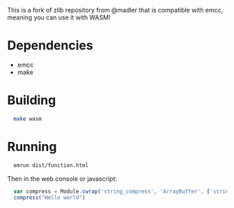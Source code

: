 This is a fork of zlib repository from @madler that is compatible with emcc, meaning you can use it with WASM!

# Dependencies
* emcc
* make

# Building
```bash
  make wasm
```

# Running
```bash
  emrun dist/function.html
```

Then in the web console or javascript:
```javascript
  var compress = Module.cwrap('string_compress', 'ArrayBuffer', ['string'])
  compress("Hello world")
```